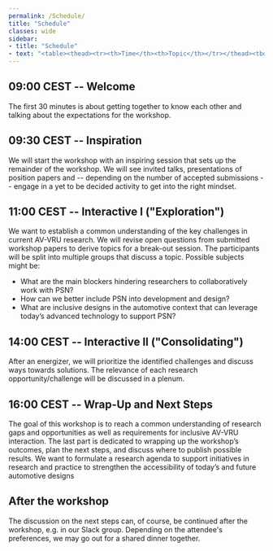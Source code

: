```yaml
---
permalink: /Schedule/
title: "Schedule"
classes: wide
sidebar:
- title: "Schedule"
- text: "<table><thead><tr><th>Time</th><th>Topic</th></tr></thead><tbody><tr><td>09:00</td><td><strong>Opening</strong></td></tr><tr><td>09:30</td><td>Inspiration</td></tr><tr><td>10:30</td><td><emph>Break</emph></td></tr><tr><td>11:00</td><td>Interactive I</td></tr><tr><td>12:30</td><td><strong>Lunch Break</strong></td></tr><tr><td>14:00</td><td>Interactive II</td></tr><tr><td>15:30</td><td><emph>Break</emph></td></tr><tr><td>16:00</td><td>Wrap-Up</td></tr><tr><td>16:30</td><td><strong>End.</strong></td></tr></tbody></table>"
---
```


<!-- {% include gallery caption="Examples for the interactive parts of the workshop: collecting ideas using digital sticky notes in Miro (left) and the result of a quick prototype (right)." %} -->

## 09:00 CEST -- Welcome
The first 30 minutes is about getting together to know each other and talking about the expectations for the workshop. 

## 09:30 CEST -- Inspiration
We will start the workshop with an inspiring session that sets up the remainder of the workshop. 
We will see invited talks, presentations of position papers and -- depending on the number of accepted submissions -- engage in a yet to be decided activity to get into the right mindset. 

## 11:00 CEST -- Interactive I ("Exploration")
We want to establish a common understanding of the key challenges in current AV-VRU research. We will revise open questions from submitted workshop papers to derive topics for a break-out session. The participants will be split into multiple groups that discuss a topic. Possible subjects might be:
* What are the main blockers hindering researchers to collaboratively work with PSN?
* How can we better include PSN into development and design?
* What are inclusive designs in the automotive context that can leverage today’s advanced technology to support PSN?

## 14:00 CEST -- Interactive II ("Consolidating")
After an energizer, we will prioritize the identified challenges and discuss ways towards solutions. 
The relevance of each research opportunity/challenge will be discussed in a plenum.

## 16:00 CEST -- Wrap-Up and Next Steps 
The goal of this workshop is to reach a common understanding of research gaps and opportunities as well as requirements for inclusive AV-VRU interaction.
The last part is dedicated to wrapping up the workshop’s outcomes, plan the next steps, and discuss where to publish possible results.
We want to formulate a research agenda to support initiatives in research and practice to strengthen the accessibility of today’s and future automotive designs

## After the workshop
The discussion on the next steps can, of course, be continued after the workshop, e.g. in our Slack group. 
Depending on the attendee's preferences, we may go out for a shared dinner together. 